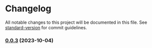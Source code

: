 # Changelog

All notable changes to this project will be documented in this file. See [standard-version](https://github.com/conventional-changelog/standard-version) for commit guidelines.

### [0.0.3](https://github.com/GitsecureHQ/gitsecure-docs/compare/v0.0.2...v0.0.3) (2023-10-04)
